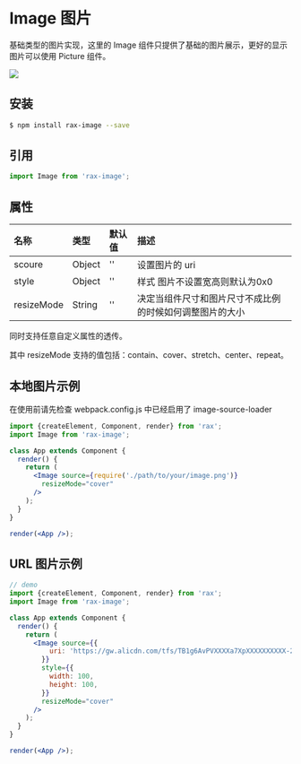 # Image 图片

基础类型的图片实现，这里的 Image 组件只提供了基础的图片展示，更好的显示图片可以使用 Picture 组件。 

![](https://gw.alicdn.com/tfs/TB1KqzRRVXXXXasaXXXXXXXXXXX-255-367.gif)

## 安装

```bash
$ npm install rax-image --save
```

## 引用

```jsx
import Image from 'rax-image';
```

## 属性

| 名称         | 类型     | 默认值  | 描述                           |
| :--------- | :----- | :--- | :--------------------------- |
| scoure     | Object | ''   | 设置图片的 uri                    |
| style      | Object | ''   | 样式 图片不设置宽高则默认为0x0            |
| resizeMode | String | ''   | 决定当组件尺寸和图片尺寸不成比例的时候如何调整图片的大小 |

同时支持任意自定义属性的透传。  

其中 resizeMode 支持的值包括：contain、cover、stretch、center、repeat。

## 本地图片示例
在使用前请先检查 webpack.config.js 中已经启用了 image-source-loader

```jsx 
import {createElement, Component, render} from 'rax';
import Image from 'rax-image';

class App extends Component {
  render() {
    return (
      <Image source={require('./path/to/your/image.png')}
        resizeMode="cover"
      />
    );
  }
}

render(<App />);
```

## URL 图片示例

```jsx
// demo
import {createElement, Component, render} from 'rax';
import Image from 'rax-image';

class App extends Component {
  render() {
    return (
      <Image source={{
          uri: 'https://gw.alicdn.com/tfs/TB1g6AvPVXXXXa7XpXXXXXXXXXX-215-215.png'
        }}
        style={{
          width: 100,
          height: 100,
        }}
        resizeMode="cover"
      />
    );
  }
}

render(<App />);
```
